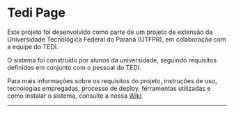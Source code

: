 # Tedi Page

Este projeto foi desenvolvido como parte de um projeto de extensão da Universidade Tecnológica Federal do Paraná (UTFPR), em colaboração com a equipe do TEDI.

O sistema foi construído por alunos da universidade, seguindo requisitos definidos em conjunto com o pessoal do TEDI. 

Para mais informações sobre os requisitos do projeto, instruções de uso, tecnologias empregadas, processo de deploy, ferramentas utilizadas e como instalar o sistema, consulte a nossa [Wiki](link-da-wiki).

---
